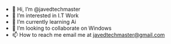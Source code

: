- 👋 Hi, I’m @javedtechmaster
- 👀 I’m interested in I.T Work
- 🌱 I’m currently learning Ai
- 💞️ I’m looking to collaborate on Windows
- 📫 How to reach me email me at javedtechmaster@gmail.com  

<!---
javedtechmaster/javedtechmaster is a ✨ special ✨ repository because its `README.md` (this file) appears on your GitHub profile.
You can click the Preview link to take a look at your changes.
--->
